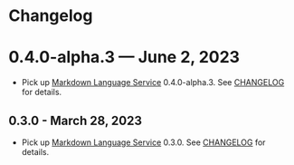 # Changelog

# 0.4.0-alpha.3 — June 2, 2023

-   Pick up
    [Markdown Language Service](https://github.com/microsoft/vscode-markdown-languageservice)
    0.4.0-alpha.3. See
    [CHANGELOG](https://github.com/microsoft/vscode-markdown-languageservice/blob/main/CHANGELOG.md#040-alpha3--may-30-2023)
    for details.

## 0.3.0 - March 28, 2023

-   Pick up
    [Markdown Language Service](https://github.com/microsoft/vscode-markdown-languageservice)
    0.3.0. See
    [CHANGELOG](https://github.com/microsoft/vscode-markdown-languageservice/blob/main/CHANGELOG.md#030--march-16-2023)
    for details.
